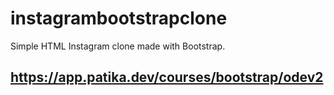 # instagrambootstrapclone
Simple HTML Instagram clone made with Bootstrap.

## https://app.patika.dev/courses/bootstrap/odev2

<!-- Patika Ödev Linki -->
